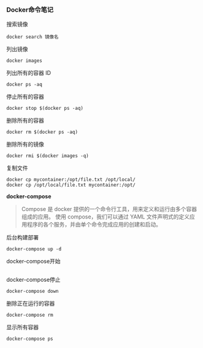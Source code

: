 ### Docker命令笔记

搜索镜像

```
docker search 镜像名
```

列出镜像

```
docker images
```

列出所有的容器 ID

```
docker ps -aq
```

停止所有的容器

```
docker stop $(docker ps -aq)
```

删除所有的容器

```
docker rm $(docker ps -aq)
```

删除所有的镜像

```
docker rmi $(docker images -q)
```

复制文件

```
docker cp mycontainer:/opt/file.txt /opt/local/
docker cp /opt/local/file.txt mycontainer:/opt/
```



**docker-compose**

> Compose 是 docker 提供的一个命令行工具，用来定义和运行由多个容器组成的应用。
> 使用 compose，我们可以通过 YAML 文件声明式的定义应用程序的各个服务，并由单个命令完成应用的创建和启动。

后台构建部署

```
docker-compose up -d
```

docker-compose开始

```

```

docker-compose停止

```
docker-compose down
```

删除正在运行的容器

```
docker-compose rm
```

显示所有容器

```
docker-compose ps
```

